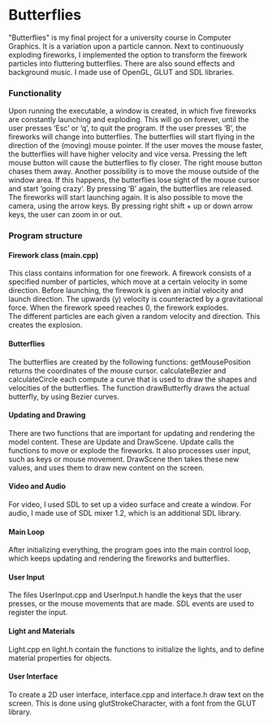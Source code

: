 # Butterflies

"Butterflies" is my final project for a university course in Computer Graphics. It is a variation upon a particle cannon. Next to continuously exploding fireworks, I implemented the option to transform the firework particles into fluttering butterflies. There are also sound effects and background music. I made use of OpenGL, GLUT and SDL libraries.

### Functionality

Upon running the executable, a window is created, in which five fireworks are constantly launching and exploding. This will go on forever, until the user presses ‘Esc’ or ‘q’, to quit the program. If the user presses ‘B’, the fireworks will change into butterflies. The butterflies will start flying in the direction of the (moving) mouse pointer. If the user moves the mouse faster, the butterflies will have higher velocity and vice versa. Pressing the left mouse button will cause the butterflies to fly closer. The right mouse button chases them away.
Another possibility is to move the mouse outside of the window area. If this happens, the butterflies lose sight of the mouse cursor and start ‘going crazy’.
By pressing ‘B’ again, the butterflies are released. The fireworks will start launching again.
It is also possible to move the camera, using the arrow keys. By pressing right shift + up or down arrow keys, the user can zoom in or out.

### Program structure

#### Firework class (main.cpp)
This class contains information for one firework. A firework consists of a specified number of particles, which move at a certain velocity in some direction. Before launching, the firework is given an initial velocity and launch direction. The upwards (y) velocity is counteracted by a gravitational force. When the firework speed reaches 0, the firework explodes. <br>
The different particles are each given a random velocity and direction. This creates the explosion.

#### Butterflies
The butterflies are created by the following functions: getMousePosition returns the coordinates of the mouse cursor. calculateBezier and calculateCircle each compute a curve that is used to draw the shapes and velocities of the butterflies. The function drawButterfly draws the actual butterfly, by using Bezier curves.

#### Updating and Drawing
There are two functions that are important for updating and rendering the model content. These are Update and DrawScene. Update calls the functions to move or explode the fireworks. It also processes user input, such as keys or mouse movement. DrawScene then takes these new values, and uses them to draw new content on the screen.

#### Video and Audio
For video, I used SDL to set up a video surface and create a window.
For audio, I made use of SDL mixer 1.2, which is an additional SDL library.

#### Main Loop
After initializing everything, the program goes into the main control loop, which keeps updating and rendering the fireworks and butterflies.

#### User Input
The files UserInput.cpp and UserInput.h handle the keys that the user presses, or the mouse movements that are made. SDL events are used to register the input.

#### Light and Materials
Light.cpp en light.h contain the functions to initialize the lights, and to define material properties for objects.

#### User Interface
To create a 2D user interface, interface.cpp and interface.h draw text on the screen. This is done using glutStrokeCharacter, with a font from the GLUT library.

